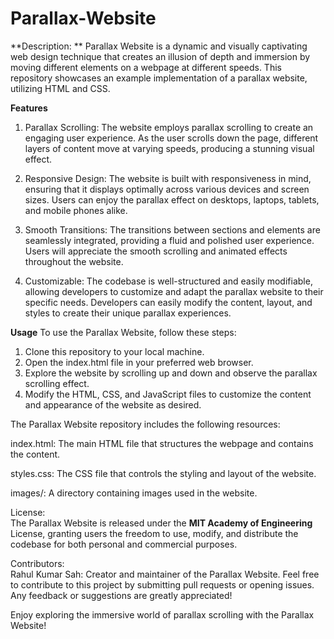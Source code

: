 # Parallax-Website

**Description: **
Parallax Website is a dynamic and visually captivating web design technique that creates an illusion of depth and immersion by moving different elements on a webpage at different speeds. This repository showcases an example implementation of a parallax website, utilizing HTML and CSS.

**Features**
1. Parallax Scrolling: The website employs parallax scrolling to create an engaging user experience. As the user scrolls down the page, different layers of content move at varying speeds, producing a stunning visual effect.

2. Responsive Design: The website is built with responsiveness in mind, ensuring that it displays optimally across various devices and screen sizes. Users can enjoy the parallax effect on desktops, laptops, tablets, and mobile phones alike.

3. Smooth Transitions: The transitions between sections and elements are seamlessly integrated, providing a fluid and polished user experience. Users will appreciate the smooth scrolling and animated effects throughout the website.

4. Customizable: The codebase is well-structured and easily modifiable, allowing developers to customize and adapt the parallax website to their specific needs. Developers can easily modify the content, layout, and styles to create their unique parallax experiences.

**Usage**
To use the Parallax Website, follow these steps:

1. Clone this repository to your local machine.
2. Open the index.html file in your preferred web browser.
3. Explore the website by scrolling up and down and observe the parallax scrolling effect.
4. Modify the HTML, CSS, and JavaScript files to customize the content and appearance of the website as desired.

The Parallax Website repository includes the following resources:

index.html: The main HTML file that structures the webpage and contains the content.

styles.css: The CSS file that controls the styling and layout of the website.

images/: A directory containing images used in the website.

License:<br>
The Parallax Website is released under the **MIT Academy of Engineering** License, granting users the freedom to use, modify, and distribute the codebase for both personal and commercial purposes.

Contributors:<br>
Rahul Kumar Sah: Creator and maintainer of the Parallax Website.
Feel free to contribute to this project by submitting pull requests or opening issues. Any feedback or suggestions are greatly appreciated!

Enjoy exploring the immersive world of parallax scrolling with the Parallax Website!
